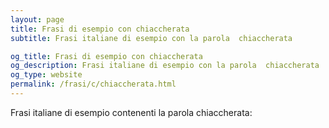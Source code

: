 ```yaml
---
layout: page
title: Frasi di esempio con chiaccherata 
subtitle: Frasi italiane di esempio con la parola  chiaccherata

og_title: Frasi di esempio con chiaccherata 
og_description: Frasi italiane di esempio con la parola  chiaccherata
og_type: website
permalink: /frasi/c/chiaccherata.html
---
```


Frasi italiane di esempio contenenti la parola chiaccherata:


